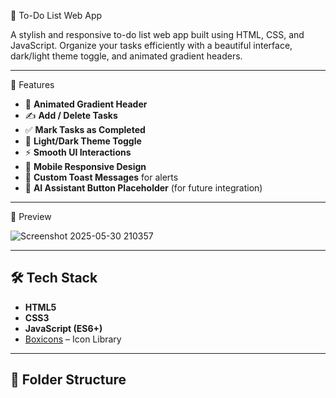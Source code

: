 📝 To-Do List Web App

A stylish and responsive to-do list web app built using HTML, CSS, and JavaScript. 
Organize your tasks efficiently with a beautiful interface, dark/light theme toggle, 
and animated gradient headers.

------------------------------------------------------------
🚀 Features

- 🌈 **Animated Gradient Header**
- ✍️ **Add / Delete Tasks**
- ✅ **Mark Tasks as Completed**
- 🌙 **Light/Dark Theme Toggle**
- ⚡ **Smooth UI Interactions**
- 📱 **Mobile Responsive Design**
- 🍞 **Custom Toast Messages** for alerts
- 🤖 **AI Assistant Button Placeholder** (for future integration)

------------------------------------------------------------
📸 Preview

![Screenshot 2025-05-30 210357](https://github.com/user-attachments/assets/0bfa11ce-197c-464b-a12f-3bb950d9062b)


------------------------------------------------------------
## 🛠️ Tech Stack

- **HTML5**
- **CSS3**
- **JavaScript (ES6+)**
- [Boxicons](https://boxicons.com/) – Icon Library

---
## 📂 Folder Structure
